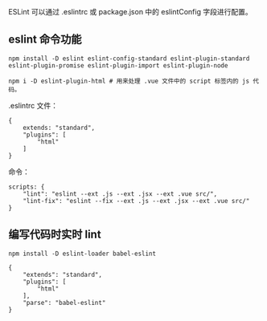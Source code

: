 ESLint 可以通过 .eslintrc 或 package.json 中的 eslintConfig 字段进行配置。

## eslint 命令功能

```
npm install -D eslint eslint-config-standard eslint-plugin-standard eslint-plugin-promise eslint-plugin-import eslint-plugin-node

npm i -D eslint-plugin-html # 用来处理 .vue 文件中的 script 标签内的 js 代码。
```

.eslintrc 文件：

```
{
    extends: "standard",
    "plugins": [
        "html"
    ]
}
```

命令：

```
scripts: {
    "lint": "eslint --ext .js --ext .jsx --ext .vue src/",
    "lint-fix": "eslint --fix --ext .js --ext .jsx --ext .vue src/"
}
```

## 编写代码时实时 lint

```
npm install -D eslint-loader babel-eslint
```

```
{
    "extends": "standard",
    "plugins": [
        "html"
    ],
    "parse": "babel-eslint"
}
```

